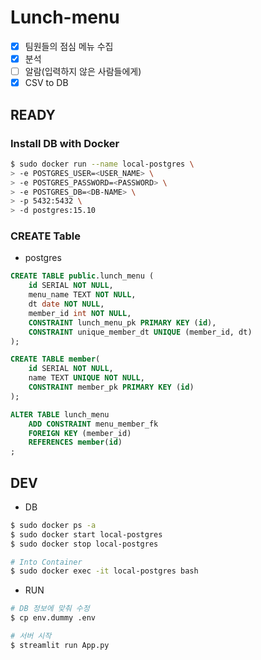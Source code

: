 # Lunch-menu

- [x] 팀원들의 점심 메뉴 수집
- [x] 분석
- [ ] 알람(입력하지 않은 사람들에게)
- [x] CSV to DB

## READY

### Install DB with Docker
```bash
$ sudo docker run --name local-postgres \
> -e POSTGRES_USER=<USER_NAME> \
> -e POSTGRES_PASSWORD=<PASSWORD> \
> -e POSTGRES_DB=<DB-NAME> \
> -p 5432:5432 \
> -d postgres:15.10
```

### CREATE Table
- postgres

```sql
CREATE TABLE public.lunch_menu (
	id SERIAL NOT NULL,
	menu_name TEXT NOT NULL,
	dt date NOT NULL,
	member_id int NOT NULL,
	CONSTRAINT lunch_menu_pk PRIMARY KEY (id),
	CONSTRAINT unique_member_dt UNIQUE (member_id, dt)
);

CREATE TABLE member(
    id SERIAL NOT NULL,
    name TEXT UNIQUE NOT NULL,
    CONSTRAINT member_pk PRIMARY KEY (id)
);

ALTER TABLE lunch_menu
    ADD CONSTRAINT menu_member_fk
	FOREIGN KEY (member_id)
	REFERENCES member(id)
;
```

## DEV
- DB
```bash
$ sudo docker ps -a
$ sudo docker start local-postgres
$ sudo docker stop local-postgres

# Into Container
$ sudo docker exec -it local-postgres bash
```

- RUN
```bash
# DB 정보에 맞춰 수정
$ cp env.dummy .env

# 서버 시작
$ streamlit run App.py
```
